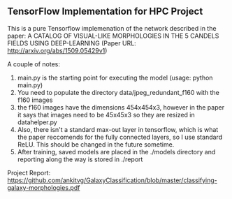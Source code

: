 
## TensorFlow Implementation for HPC Project

This is a pure Tensorflow implemenation of the network described in the paper: A CATALOG OF VISUAL-LIKE MORPHOLOGIES IN THE 5 CANDELS FIELDS USING DEEP-LEARNING (Paper URL: http://arxiv.org/abs/1509.05429v1)

A couple of notes:

1. main.py is the starting point for executing the model (usage: python main.py)
2. You need to populate the directory data/jpeg_redundant_f160 with the f160 images
3. the f160 images have the dimensions 454x454x3, however in the paper it says that images need to be 45x45x3 so they are resized in datahelper.py
4. Also, there isn't a standard max-out layer in tensorflow, which is what the paper reccomends for the fully connected layers, so I use standard ReLU. This should be changed in the future sometime.
5. After training, saved models are placed in the ./models directory and reporting along the way is stored in ./report

Project Report: https://github.com/ankitvg/GalaxyClassification/blob/master/classifying-galaxy-morphologies.pdf
